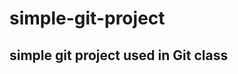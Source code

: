 simple-git-project
==================

simple git project used in Git class
------------------------------------
